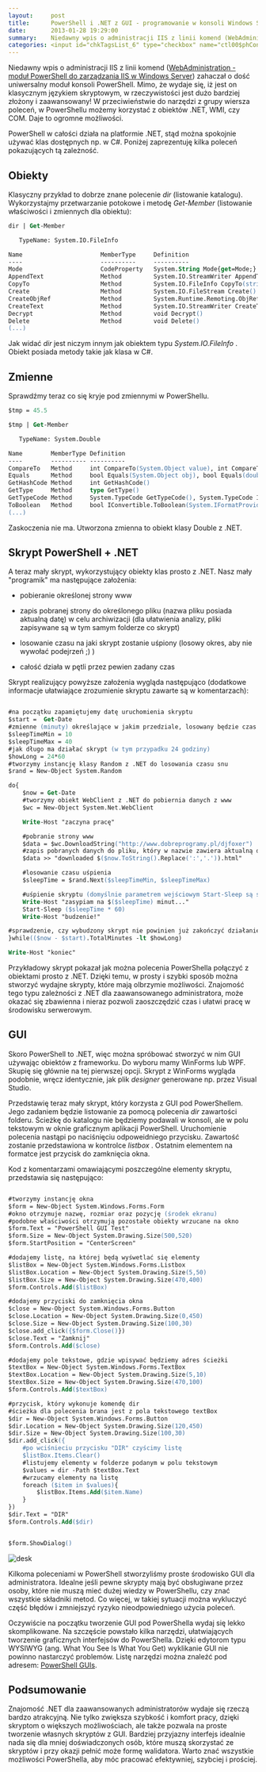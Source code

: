```yaml
---
layout:     post
title:      PowerShell i .NET z GUI - programowanie w konsoli Windows Server
date:       2013-01-28 19:29:00
summary:    Niedawny wpis o administracji IIS z linii komend (WebAdministration - moduł PowerShell do zarządzania IIS w Windows Serv...) zahaczał o dość uniwersalny moduł konsoli PowerShell. Mimo, że wydaje się, iż jest on klasycznym językiem skryptowym, w rzeczywistości jest dużo bardziej złożony i zaawansowan...
categories: <input id="chkTagsList_6" type="checkbox" name="ctl00$phContentRight$chkTagsList$chkTagsList_6" checked="checked" value="64"><label for="chkTagsList_6">porady</label> <input id="chkTagsList_7" type="checkbox" name="ctl00$phContentRight$chkTagsList$chkTagsList_7" checked="checked" value="128"><label for="chkTagsList_7">programowanie</label> <input id="chkTagsList_10" type="checkbox" name="ctl00$phContentRight$chkTagsList$chkTagsList_10" checked="checked" value="1024"><label for="chkTagsList_10">serwery</label>
---
```




Niedawny wpis o administracji IIS z linii komend ([WebAdministration - moduł PowerShell do zarządzania IIS w Windows Server](http://www.dobreprogramy.pl/djfoxer/WebAdministration-modul-PowerShell-do-zarzadzania-IIS-w-Windows-Server,38739.html)) zahaczał o dość uniwersalny moduł konsoli PowerShell. Mimo, że wydaje się, iż jest on klasycznym językiem skryptowym, w rzeczywistości jest dużo bardziej złożony i zaawansowany! W przeciwieństwie do narzędzi z grupy wiersza poleceń, w PowerShellu możemy korzystać z obiektów .NET, WMI, czy COM. Daje to ogromne możliwości. 


PowerShell w całości działa na platformie .NET, stąd można spokojnie używać klas dostępnych np. w C#. Poniżej zaprezentuję kilka poleceń pokazujących tą zależność. 




## Obiekty




Klasyczny przykład to dobrze znane polecenie  *dir*  (listowanie katalogu). Wykorzystajmy przetwarzanie potokowe i metodę  *Get-Member*  (listowanie właściwości i zmiennych dla obiektu):


```ps
dir | Get-Member

   TypeName: System.IO.FileInfo

Name                      MemberType     Definition                                                          
----                      ----------     ----------                                                          
Mode                      CodeProperty   System.String Mode{get=Mode;}                                       
AppendText                Method         System.IO.StreamWriter AppendText()                                 
CopyTo                    Method         System.IO.FileInfo CopyTo(string destFileName), System.IO.FileInf...
Create                    Method         System.IO.FileStream Create()                                       
CreateObjRef              Method         System.Runtime.Remoting.ObjRef CreateObjRef(type requestedType)     
CreateText                Method         System.IO.StreamWriter CreateText()                                 
Decrypt                   Method         void Decrypt()                                                      
Delete                    Method         void Delete()                                
(...)

```


Jak widać  *dir*  jest niczym innym jak obiektem typu  *System.IO.FileInfo* . Obiekt posiada metody takie jak klasa w C#. 



## Zmienne



Sprawdźmy teraz co się kryje pod zmiennymi w PowerShellu. 


```ps
$tmp = 45.5

$tmp | Get-Member

   TypeName: System.Double

Name        MemberType Definition                                                                            
----        ---------- ----------                                                                            
CompareTo   Method     int CompareTo(System.Object value), int CompareTo(double value), int IComparable.Co...
Equals      Method     bool Equals(System.Object obj), bool Equals(double obj), bool IEquatable[double].Eq...
GetHashCode Method     int GetHashCode()                                                                     
GetType     Method     type GetType()                                                                        
GetTypeCode Method     System.TypeCode GetTypeCode(), System.TypeCode IConvertible.GetTypeCode()             
ToBoolean   Method     bool IConvertible.ToBoolean(System.IFormatProvider provider)                          
(...)

```


Zaskoczenia nie ma. Utworzona zmienna to obiekt klasy Double z .NET.



## Skrypt PowerShell + .NET



A teraz mały skrypt, wykorzystujący obiekty klas prosto z .NET. Nasz mały "programik" ma następujące założenia:


  * pobieranie określonej strony www


  * zapis pobranej strony do określonego pliku (nazwa pliku posiada aktualną datę) w celu archiwizacji (dla ułatwienia analizy, pliki zapisywane są w tym samym folderze co skrypt)


  * losowanie czasu na jaki skrypt zostanie uśpiony (losowy okres, aby nie wywołać podejrzeń ;) )


  * całość działa w pętli przez pewien zadany czas



Skrypt realizujący powyższe założenia wygląda następująco (dodatkowe informacje ułatwiające zrozumienie skryptu zawarte są w komentarzach):


```ps

#na początku zapamiętujemy datę uruchomienia skryptu
$start =  Get-Date
#zmienne (minuty) określające w jakim przedziale, losowany będzie czas uśpienia skryptu 
$sleepTimeMin = 10
$sleepTimeMax = 40
#jak długo ma działać skrypt (w tym przypadku 24 godziny)
$howLong = 24*60
#tworzymy instancję klasy Random z .NET do losowania czasu snu
$rand = New-Object System.Random

do{
    $now = Get-Date
    #tworzymy obiekt WebClient z .NET do pobiernia danych z www
    $wc = New-Object System.Net.WebClient

    Write-Host "zaczyna pracę"

    #pobranie strony www
    $data = $wc.DownloadString("http://www.dobreprogramy.pl/djfoxer")
    #zapis pobranych danych do pliku, który w nazwie zawiera aktualną datę
    $data >> "downloaded $($now.ToString().Replace(':','.')).html"

    #losowanie czasu uśpienia
    $sleepTime = $rand.Next($sleepTimeMin, $sleepTimeMax)

    #uśpienie skryptu (domyślnie parametrem wejściowym Start-Sleep są sekundy)
    Write-Host "zasypiam na $($sleepTime) minut..."
    Start-Sleep ($sleepTime * 60)
    Write-Host "budzenie!"

#sprawdzenie, czy wybudzony skrypt nie powinien już zakończyć działanie
}while(($now - $start).TotalMinutes -lt $howLong)

Write-Host "koniec"

```


Przykładowy skrypt pokazał jak można polecenia PowerShella połączyć z obiektami prosto z .NET. Dzięki temu, w prosty i szybki sposób można stworzyć wydajne skrypty, które mają olbrzymie możliwości. Znajomość tego typu zależności z .NET dla zaawansowanego administratora, może okazać się zbawienna i nieraz pozwoli zaoszczędzić czas i ułatwi pracę w środowisku serwerowym.



## GUI


Skoro PowerShell to .NET, więc można spróbować stworzyć w nim GUI używając obiektów z frameworku. Do wyboru mamy WinForms lub WPF. Skupię się głównie na tej pierwszej opcji. Skrypt z WinForms wygląda podobnie, wręcz identycznie, jak plik  *designer*  generowane np. przez Visual Studio. 

Przedstawię teraz mały skrypt, który korzysta z GUI pod PowerShellem. Jego zadaniem będzie listowanie za pomocą polecenia  *dir*  zawartości folderu. Ścieżkę do katalogu nie będziemy podawali w konsoli, ale w polu tekstowym w oknie graficznym aplikacji PowerShell. Uruchomienie polecenia nastąpi po naciśnięciu odpoweidniego przycisku. Zawartość zostanie przedstawiona w kontrolce  *listbox* . Ostatnim elementem na formatce jest przycisk do zamknięcia okna. 

Kod z komentarzami omawiającymi poszczególne elementy skryptu, przedstawia się następująco:


```ps

#tworzymy instancję okna
$form = New-Object System.Windows.Forms.Form
#okno otrzymuje nazwę, rozmiar oraz pozycję (środek ekranu)
#podobne właściwości otrzymują pozostałe obiekty wrzucane na okno
$form.Text = "PowerShell GUI Test"
$form.Size = New-Object System.Drawing.Size(500,520)
$form.StartPosition = "CenterScreen"

#dodajemy listę, na której będą wyśwetlać się elementy
$listBox = New-Object System.Windows.Forms.Listbox
$listBox.Location = New-Object System.Drawing.Size(5,50)
$listBox.Size = New-Object System.Drawing.Size(470,400) 
$form.Controls.Add($listBox)

#dodajemy przyciski do zamknięcia okna
$close = New-Object System.Windows.Forms.Button
$close.Location = New-Object System.Drawing.Size(0,450)
$close.Size = New-Object System.Drawing.Size(100,30)
$close.add_click({$form.Close()})
$close.Text = "Zamknij"
$form.Controls.Add($close)

#dodajemy pole tekstowe, gdzie wpisywać będziemy adres ścieżki
$textBox = New-Object System.Windows.Forms.TextBox
$textBox.Location = New-Object System.Drawing.Size(5,10)
$textBox.Size = New-Object System.Drawing.Size(470,100)
$form.Controls.Add($textBox)

#przycisk, który wykonuje komendę dir
#ścieżka dla polecenia brana jest z pola tekstowego textBox
$dir = New-Object System.Windows.Forms.Button
$dir.Location = New-Object System.Drawing.Size(120,450)
$dir.Size = New-Object System.Drawing.Size(100,30)
$dir.add_click({
    #po wciśnieciu przycisku "DIR" czyścimy listę
    $listBox.Items.Clear()
    #listujemy elementy w folderze podanym w polu tekstowym
    $values = dir -Path $textBox.Text
    #wrzucamy elementy na listę
    foreach ($item in $values){
        $listBox.Items.Add($item.Name)
    }
})
$dir.Text = "DIR"
$form.Controls.Add($dir)


$form.ShowDialog()

```




![desk](https://raw.githubusercontent.com/djfoxer/djfoxer.github.io/master/_img/2013-1-28-_107_/g_-_608x405_-_-_38836x20130127234112_0.png)



Kilkoma poleceniami w PowerShell stworzyliśmy proste środowisko GUI dla administratora. Idealne jeśli pewne skrypty mają być obsługiwane przez osoby, które nie muszą mieć dużej wiedzy w PowerShellu, czy znać wszystkie składniki metod. Co więcej, w takiej sytuacji można wykluczyć część błędów i zmniejszyć ryzyko nieodpowiedniego użycia poleceń.

Oczywiście na początku tworzenie GUI pod PowerShella wydaj się lekko skomplikowane. Na szczęście powstało kilka narzędzi, ułatwiających tworzenie graficznych interfejsów do PowerShella. Dzięki edytorom typu WYSIWYG (ang. What You See Is What You Get) wyklikanie GUI nie powinno nastarczyć problemów. Listę narzędzi można znaleźć pod adresem: [PowerShell GUIs](http://social.technet.microsoft.com/wiki/contents/articles/4579.powershell-guis.aspx). 



## Podsumowanie


Znajomość .NET dla zaawansowanych administratorów wydaje się rzeczą bardzo atrakcyjną. Nie tylko zwiększa szybkość i komfort pracy, dzięki skryptom o większych możliwościach, ale także pozwala na proste tworzenie własnych skryptów z GUI. Bardziej przyjazny interfejs idealnie nada się dla mniej doświadczonych osób, które muszą skorzystać ze skryptów i przy okazji pełnić może formę walidatora. Warto znać wszystkie możliwości PowerShella, aby móc pracować efektywniej, szybciej i prościej.